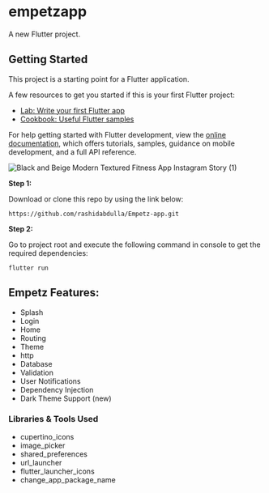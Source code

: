 # empetzapp

A new Flutter project.

## Getting Started

This project is a starting point for a Flutter application.

A few resources to get you started if this is your first Flutter project:

- [Lab: Write your first Flutter app](https://docs.flutter.dev/get-started/codelab)
- [Cookbook: Useful Flutter samples](https://docs.flutter.dev/cookbook)

For help getting started with Flutter development, view the
[online documentation](https://docs.flutter.dev/), which offers tutorials,
samples, guidance on mobile development, and a full API reference.




![Black and Beige Modern Textured Fitness App Instagram Story (1)](https://github.com/user-attachments/assets/4e107048-00c3-4233-b2f5-1e304944b14b)



**Step 1:**

Download or clone this repo by using the link below:

```
https://github.com/rashidabdulla/Empetz-app.git
```

**Step 2:**

Go to project root and execute the following command in console to get the required dependencies: 

```
flutter run
```

## Empetz Features:

* Splash
* Login
* Home
* Routing
* Theme
* http
* Database
* Validation
* User Notifications
* Dependency Injection
* Dark Theme Support (new)

### Libraries & Tools Used
  * cupertino_icons
  * image_picker
  * shared_preferences
  * url_launcher
  * flutter_launcher_icons
  * change_app_package_name
